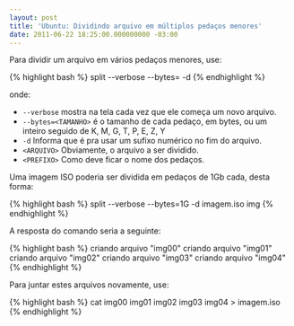 ```yaml
---
layout: post
title: 'Ubuntu: Dividindo arquivo em múltiplos pedaços menores'
date: 2011-06-22 18:25:00.000000000 -03:00
---
```

Para dividir um arquivo em vários pedaços menores, use:

{% highlight bash %}
split --verbose --bytes=<TAMANHO> -d <ARQUIVO> <PREFIXO>
{% endhighlight %}

onde:

* `--verbose` mostra na tela cada vez que ele começa um novo arquivo.
* `--bytes=<TAMANHO>` é o tamanho de cada pedaço, em bytes, ou um inteiro seguido de K, M, G, T, P, E, Z, Y
* `-d` Informa que é pra usar um sufixo numérico no fim do arquivo.
* `<ARQUIVO>` Obviamente, o arquivo a ser dividido.
* `<PREFIXO>` Como deve ficar o nome dos pedaços.

Uma imagem ISO poderia ser dividida em pedaços de 1Gb cada, desta forma:

{% highlight bash %}
split --verbose --bytes=1G -d imagem.iso img
{% endhighlight %}

A resposta do comando seria a seguinte:

{% highlight bash %}
criando arquivo "img00"
criando arquivo "img01"
criando arquivo "img02"
criando arquivo "img03"
criando arquivo "img04"
{% endhighlight %}

Para juntar estes arquivos novamente, use:

{% highlight bash %}
cat img00 img01 img02 img03 img04 > imagem.iso
{% endhighlight %}
